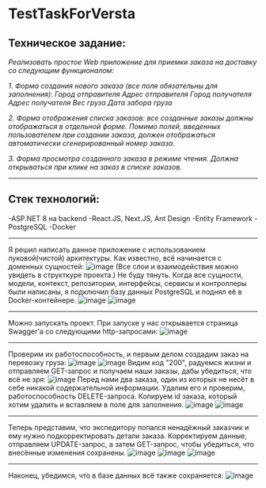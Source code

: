 # TestTaskForVersta
## Техническое задание:
*Реализовать простое Web приложение для приемки заказа на доставку со следующим функционалом:*

*1. Форма создания нового заказа (все поля обязательны для заполнения):*
*Город отправителя
Адрес отправителя
Город получателя
Адрес получателя
Вес груза
Дата забора груза*

*2. Форма отображения списка заказов: все созданные заказы должны отображаться в отдельной форме. Помимо полей, введенных пользователем при создании заказа, должен отображаться автоматически сгенерированный номер заказа.*

*3. Форма просмотра созданного заказа в режиме чтения. Должна открываться при клике на заказ в списке заказов.*

___
## Стек технологий:
-ASP.NET 8 на backend
-React.JS, Next.JS, Ant Design
-Entity Framework
-PostgreSQL
-Docker
___
 Я решил написать данное приложение с использованием луковой(чистой) архитектуры. Как известно, всё начинается с доменных сущностей:
 ![image](https://github.com/VladislavRkm/TestTaskForVersta/assets/113041279/4af54062-a543-42bd-bcbb-fc0799627fb9)
 (Все слои и взаимодействия можно увидеть в структкуре проекта.)
 Не буду тянуть. Когда все сущности, модели, контекст, репозитории, интерфейсы, сервисы и контроллеры были написаны, я подключил базу данных PostgreSQL и поднял её в Docker-контейнере.
 ![image](https://github.com/VladislavRkm/TestTaskForVersta/assets/113041279/0785811f-eac8-4ee0-a266-43d88a19e48d)
 ![image](https://github.com/VladislavRkm/TestTaskForVersta/assets/113041279/608d291e-1f46-4b99-b3b5-e36904ec9453)
 ___
 Можно запускать проект. При запуске у нас открывается страница Swagger'a со следующими http-запросами:
 ![image](https://github.com/VladislavRkm/TestTaskForVersta/assets/113041279/b6f43d69-5cd5-4f92-9833-a6e7d51b3f41)
 ___
 Проверим их работоспособность, и первым делом создадим заказ на перевозку груза:
 ![image](https://github.com/VladislavRkm/TestTaskForVersta/assets/113041279/b6295f9b-87f5-4351-8108-d92a115f9e1b)
 ![image](https://github.com/VladislavRkm/TestTaskForVersta/assets/113041279/13440220-455c-4132-ae4b-100dd13e67c1)
 Видим код "200", радуемся жизни и отправляем GET-запрос и получаем наши заказы, дабы убедиться, что всё не зря:
 ![image](https://github.com/VladislavRkm/TestTaskForVersta/assets/113041279/79abdfb1-084a-4aba-ae17-1e00c607851f)
 Перед нами два заказа, один из которых не несёт в себе никакой содержательной информации. Удалим его и проверим, работоспособность DELETE-запроса. Копируем id заказа, который хотим удалить и вставляем в поле для заполнения.
![image](https://github.com/VladislavRkm/TestTaskForVersta/assets/113041279/62a83acf-4280-4615-9302-679a4fb4e8b8)
![image](https://github.com/VladislavRkm/TestTaskForVersta/assets/113041279/81e87d2e-8e1c-4648-aeee-76e147cfe6de)
___
Теперь представим, что экспедитору попался ненадёжный заказчик и ему нужно подкорректировать детали заказа. Корректируем данные, отправляем UPDATE-запрос, а затем GET-запрос, чтобы убедиться, что внесённые изменения сохранены.
![image](https://github.com/VladislavRkm/TestTaskForVersta/assets/113041279/b179ba10-056d-48a0-a1cd-4f87aea475da)
![image](https://github.com/VladislavRkm/TestTaskForVersta/assets/113041279/e9a901ac-846b-403a-a423-bca654235a71)
![image](https://github.com/VladislavRkm/TestTaskForVersta/assets/113041279/83d16269-7291-4858-955a-db6e0e3fc1f9)
___
Наконец, убедимся, что в базе данных всё также сохраняется:
![image](https://github.com/VladislavRkm/TestTaskForVersta/assets/113041279/434803a5-0f7e-4220-b1a1-e545dc57aa44)






 




 

 
